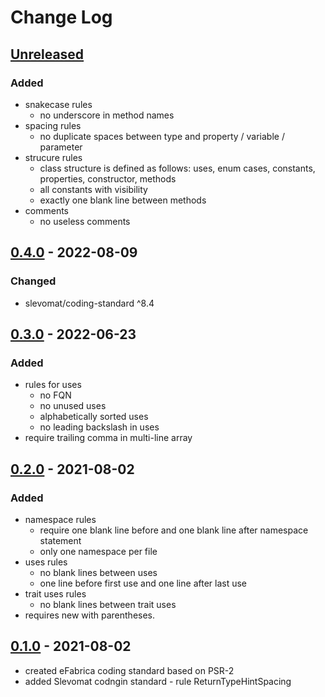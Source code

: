 # Change Log

## [Unreleased][unreleased]

### Added
- snakecase rules
  - no underscore in method names
- spacing rules
  - no duplicate spaces between type and property / variable / parameter
- strucure rules
  - class structure is defined as follows: uses, enum cases, constants, properties, constructor, methods 
  - all constants with visibility
  - exactly one blank line between methods
- comments
  - no useless comments

## [0.4.0] - 2022-08-09
### Changed
- slevomat/coding-standard ^8.4

## [0.3.0] - 2022-06-23
### Added
- rules for uses
  - no FQN
  - no unused uses
  - alphabetically sorted uses
  - no leading backslash in uses
- require trailing comma in multi-line array

## [0.2.0] - 2021-08-02
### Added
- namespace rules
  - require one blank line before and one blank line after namespace statement
  - only one namespace per file
- uses rules
  - no blank lines between uses
  - one line before first use and one line after last use
- trait uses rules
  - no blank lines between trait uses
- requires new with parentheses.

## [0.1.0] - 2021-08-02
- created eFabrica coding standard based on PSR-2
- added Slevomat codngin standard - rule ReturnTypeHintSpacing 

[unreleased]: https://github.com/efabrica-team/coding-standard/compare/0.4.0...HEAD
[0.4.0]: https://github.com/efabrica-team/coding-standard/compare/0.3.0...0.4.0
[0.3.0]: https://github.com/efabrica-team/coding-standard/compare/0.2.0...0.3.0
[0.2.0]: https://github.com/efabrica-team/coding-standard/compare/0.1.0...0.2.0
[0.1.0]: https://github.com/efabrica-team/coding-standard/compare/2c01d023e7e5b89b2f0da19734a57516eae3a7ff...0.1.0
